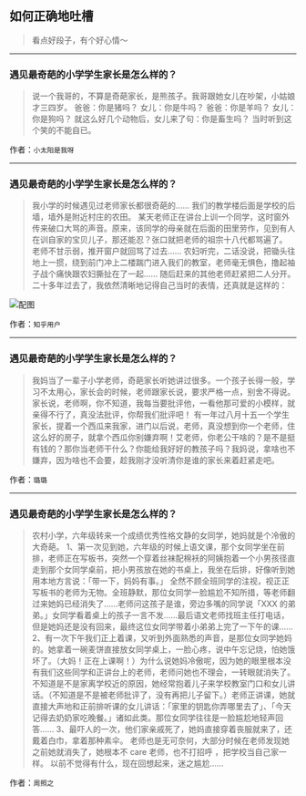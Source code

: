 ## 如何正确地吐槽

> 看点好段子，有个好心情～


 
---

### 遇见最奇葩的小学学生家长是怎么样的？

> 说一个我哥的，不算是奇葩家长，是熊孩子。我哥跟她女儿在吵架，小姑娘才三四岁。
> 爸爸：你是猪吗？
> 女儿：你是牛吗？
> 爸爸：你是羊吗？
> 女儿：你是狗吗？
> 就这么好几个动物后，女儿来了句：你是畜生吗？
> 当时听到这个笑的不能自已。


作者：`小太阳是我呀`

---

### 遇见最奇葩的小学学生家长是怎么样的？

> 我小学的时候遇见过老师家长都很奇葩的……
> 我们的教学楼后面是学校的后墙，墙外是附近村庄的农田。
> 某天老师正在讲台上训一个同学，这时窗外传来破口大骂的声音。原来，该同学的母亲就在后面的田里劳作，见到有人在训自家的宝贝儿子，那还能忍？张口就把老师的祖宗十八代都骂遍了。
> 老师不甘示弱，推开窗户就回骂了过去……
> 农妇听完，二话没说，把锄头往地上一掼，绕到前门冲上二楼踹门进入我们的教室，老师毫无惧色，撸起袖子战个痛快跟农妇撕扯在了一起……
> 随后赶来的其他老师赶紧把二人分开。
> 二十多年过去了，我依然清晰地记得自己当时的表情，还真就是这样的：



![配图](http://pic4.zhimg.com/70/d08fae884d1fa154eccfb2348131a7e7_b.jpg)


作者：`知乎用户`

---

### 遇见最奇葩的小学学生家长是怎么样的？

> 我妈当了一辈子小学老师，奇葩家长听她讲过很多。一个孩子长得一般，学习不太用心，家长会的时候，老师跟家长说，要求严格一点，别舍不得说。家长说，老师啊，你不知道，我每当要批评他，一看他那可爱的小模样，就亲得不行了，真没法批评，你帮我们批评吧！
> 有一年过八月十五一个学生家长，提着一个西瓜来我家，进门以后说，老师，真没想到你一个老师，住这么好的房子，就拿个西瓜你别嫌弃啊！艾老师，你老公干啥的？是不是挺有钱的？那你当老师干什么？你能给我好好的教孩子吗？我妈说，拿啥也不嫌弃，因为啥也不会要，趁我刚才没听清你是谁的家长来着赶紧走吧。


作者：`璐璐`

---

### 遇见最奇葩的小学学生家长是怎么样的？

> 农村小学，六年级转来一个成绩优秀性格文静的女同学，她妈就是个冷傲的大奇葩。
> 1、第一次见到她，六年级的时候上语文课，那个女同学坐在前排，老师正在写板书，突然一个穿着丝袜配棉袄的阿姨抱着一个小男孩径直走到那个女同学桌前，把小男孩放在她的书桌上，我坐在后排，好像听到她用本地方言说：「带一下，妈妈有事。」 全然不顾全班同学的注视，视正正写板书的老师为无物。全班静默，那位女同学一脸尴尬不知所措，等老师翻过来她妈已经消失了……老师问这孩子是谁，旁边多嘴的同学说「XXX 的弟弟。」女同学看着桌上的孩子一言不发……最后语文老师找班主任打电话，但是她妈还是没有回来，最终这位女同学带着小弟弟上完了一下午的课……
> 2、有一次下午我们正上着课，又听到外面熟悉的声音，是那位女同学她妈的。她拿着一碗麦饼直接放女同学桌上，一脸心疼，说中午忘记烧，怕她饿坏了。（大妈！正在上课啊！）为什么说她妈冷傲呢，因为她的眼里根本没有我们这些同学和正讲台上的老师，老师问她也不理会，一转眼就消失了。不知道是不是家离学校近的原因，她经常抱着儿子来学校教室门口和女儿讲话。（不知道是不是被老师批评了，没有再把儿子留下。）老师正讲课，她就直接大声地和正前排听课的女儿讲话：「家里的钥匙你弄哪里去了」、「今天记得去奶奶家吃晚餐。」诸如此类。那位女同学往往是一脸尴尬地轻声回答……
> 3、最吓人的一次，他们家亲戚死了，她妈直接穿着丧服就来了，还戴着白巾，拿着那种素伞。
> 老师也是无可奈何，大部分时候在老师发现她之前她就消失了，她根本不 care 老师，也不打招呼 ，把学校当自己家一样。
> 以前不觉得有什么，现在回想起来，迷之尴尬......


作者：`周照之`